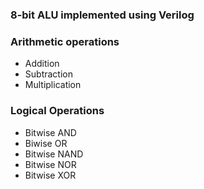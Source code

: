### 8-bit ALU implemented using Verilog

### Arithmetic operations
* Addition
* Subtraction
* Multiplication

### Logical Operations
* Bitwise AND
* Biwise OR
* Bitwise NAND
* Bitwise NOR
* Bitwise XOR

